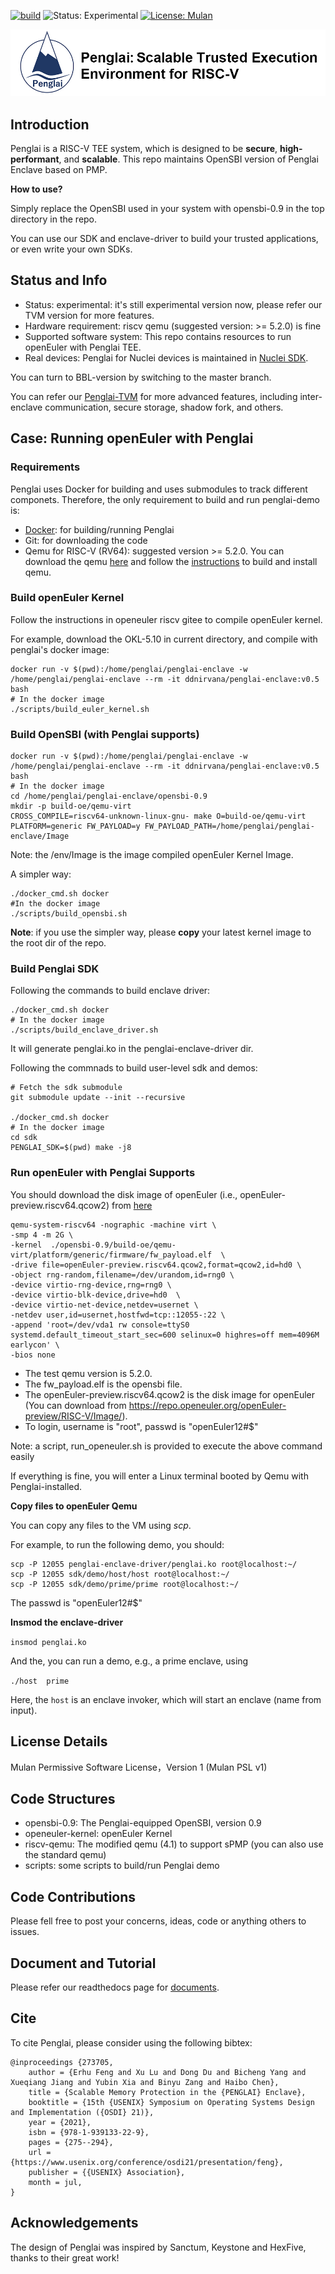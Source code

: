 [![build](https://github.com/Penglai-Enclave/Penglai-Enclave-sPMP/actions/workflows/build.yml/badge.svg)](https://github.com/Penglai-Enclave/Penglai-Enclave-sPMP/actions/workflows/build.yml)
![Status: Experimental](https://img.shields.io/badge/Version-Experimental-green.svg)
[![License: Mulan](https://img.shields.io/badge/license-Mulan-brightgreen.svg)](https://license.coscl.org.cn/MulanPSL)


![Penglai Header](docs/images/penglai_hdr.jpg)



## Introduction

Penglai is a RISC-V TEE system, which is designed to be **secure**, **high-performant**, and **scalable**.
This repo maintains OpenSBI version of Penglai Enclave based on PMP.

**How to use?**

Simply replace the OpenSBI used in your system with opensbi-0.9 in the top directory in the repo.

You can use our SDK and enclave-driver to build your trusted applications, or even write your own SDKs.

## Status and Info

- Status: experimental: it's still experimental version now, please refer our TVM version for more features.
- Hardware requirement: riscv qemu (suggested version: >= 5.2.0) is fine
- Supported software system: This repo contains resources to run openEuler with Penglai TEE.
- Real devices: Penglai for Nuclei devices is maintained in [Nuclei SDK](https://github.com/Nuclei-Software/nuclei-linux-sdk/tree/dev_flash_penglai_spmp).

You can turn to BBL-version by switching to the master branch.

You can refer our [Penglai-TVM](https://github.com/Penglai-Enclave/Penglai-Enclave-TVM) for more advanced features, including inter-enclave communication, secure storage, shadow fork, and others.

## Case: Running openEuler with Penglai

### Requirements

Penglai uses Docker for building and uses submodules to track different componets.
Therefore, the only requirement to build and run penglai-demo is:

- [Docker](https://docs.docker.com): for building/running Penglai
- Git: for downloading the code
- Qemu for RISC-V (RV64): suggested version >= 5.2.0. You can download the qemu [here](https://www.qemu.org/) and follow the [instructions](https://wiki.qemu.org/Documentation/Platforms/RISCV) to build and install qemu.

### Build openEuler Kernel

Follow the instructions in openeuler riscv gitee to compile openEuler kernel.

For example, download the OKL-5.10 in current directory, and compile with penglai's docker image:

	docker run -v $(pwd):/home/penglai/penglai-enclave -w /home/penglai/penglai-enclave --rm -it ddnirvana/penglai-enclave:v0.5 bash
	# In the docker image
	./scripts/build_euler_kernel.sh

### Build OpenSBI (with Penglai supports)

	docker run -v $(pwd):/home/penglai/penglai-enclave -w /home/penglai/penglai-enclave --rm -it ddnirvana/penglai-enclave:v0.5 bash
	# In the docker image
	cd /home/penglai/penglai-enclave/opensbi-0.9
	mkdir -p build-oe/qemu-virt
	CROSS_COMPILE=riscv64-unknown-linux-gnu- make O=build-oe/qemu-virt PLATFORM=generic FW_PAYLOAD=y FW_PAYLOAD_PATH=/home/penglai/penglai-enclave/Image

Note: the /env/Image is the image compiled openEuler Kernel Image.

A simpler way:

	./docker_cmd.sh docker
	#In the docker image
	./scripts/build_opensbi.sh

**Note**: if you use the simpler way, please **copy** your latest kernel image to the root dir of the repo.

### Build Penglai SDK

Following the commands to build enclave driver:

	./docker_cmd.sh docker
	# In the docker image
	./scripts/build_enclave_driver.sh

It will generate penglai.ko in the penglai-enclave-driver dir.

Following the commnads to build user-level sdk and demos:

	# Fetch the sdk submodule
	git submodule update --init --recursive

	./docker_cmd.sh docker
	# In the docker image
	cd sdk
	PENGLAI_SDK=$(pwd) make -j8

### Run openEuler with Penglai Supports

You should download the disk image of openEuler (i.e., openEuler-preview.riscv64.qcow2) from [here](https://repo.openeuler.org/openEuler-preview/RISC-V/Image/)

	qemu-system-riscv64 -nographic -machine virt \
	-smp 4 -m 2G \
	-kernel  ./opensbi-0.9/build-oe/qemu-virt/platform/generic/firmware/fw_payload.elf  \
	-drive file=openEuler-preview.riscv64.qcow2,format=qcow2,id=hd0 \
	-object rng-random,filename=/dev/urandom,id=rng0 \
	-device virtio-rng-device,rng=rng0 \
	-device virtio-blk-device,drive=hd0  \
	-device virtio-net-device,netdev=usernet \
	-netdev user,id=usernet,hostfwd=tcp::12055-:22 \
	-append 'root=/dev/vda1 rw console=ttyS0 systemd.default_timeout_start_sec=600 selinux=0 highres=off mem=4096M earlycon' \
	-bios none


- The test qemu version is 5.2.0.
- The fw_payload.elf is the opensbi file.
- The openEuler-preview.riscv64.qcow2 is the disk image for openEuler (You can download from https://repo.openeuler.org/openEuler-preview/RISC-V/Image/).
- To login, username is "root", passwd is "openEuler12#$"

Note: a script, run_openeuler.sh is provided to execute the above command easily


If everything is fine, you will enter a Linux terminal booted by Qemu with Penglai-installed.

**Copy files to openEuler Qemu**

You can copy any files to the VM using *scp*.

For example, to run the following demo, you should:

	scp -P 12055 penglai-enclave-driver/penglai.ko root@localhost:~/
	scp -P 12055 sdk/demo/host/host root@localhost:~/
	scp -P 12055 sdk/demo/prime/prime root@localhost:~/

The passwd is "openEuler12#$"

**Insmod the enclave-driver**

`insmod penglai.ko`

And the, you can run a demo, e.g., a prime enclave, using

`./host  prime`

Here, the  `host` is an enclave invoker, which will start an enclave (name from input).

## License Details

Mulan Permissive Software License，Version 1 (Mulan PSL v1)

## Code Structures

- opensbi-0.9: The Penglai-equipped OpenSBI, version 0.9
- openeuler-kernel: openEuler Kernel
- riscv-qemu: The modified qemu (4.1) to support sPMP (you can also use the standard qemu)
- scripts: some scripts to build/run Penglai demo

## Code Contributions

Please fell free to post your concerns, ideas, code or anything others to issues.

## Document and Tutorial

Please refer our readthedocs page for [documents](https://penglai-doc.readthedocs.io/).

## Cite

To cite Penglai, please consider using the following bibtex:
```
@inproceedings {273705,
	author = {Erhu Feng and Xu Lu and Dong Du and Bicheng Yang and Xueqiang Jiang and Yubin Xia and Binyu Zang and Haibo Chen},
	title = {Scalable Memory Protection in the {PENGLAI} Enclave},
	booktitle = {15th {USENIX} Symposium on Operating Systems Design and Implementation ({OSDI} 21)},
	year = {2021},
	isbn = {978-1-939133-22-9},
	pages = {275--294},
	url = {https://www.usenix.org/conference/osdi21/presentation/feng},
	publisher = {{USENIX} Association},
	month = jul,
}
```

## Acknowledgements

The design of Penglai was inspired by Sanctum, Keystone and HexFive, thanks to their great work!

